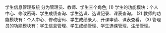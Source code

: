 学生信息管理系统
分为管理员、教师、学生三个角色;
(1) 学生的功能模块：个人中心、修改密码、学生成绩查询、学生选课、选课记录、课表查询。
(2) 教师的功能模块有：个人中心、修改密码、学生成绩录入、开课申请、课表查看。
(3) 管理员的功能模块有：学生信息管理、学生成绩管理、学生选课管理、注册管理。
